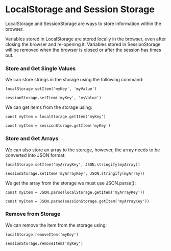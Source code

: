 
# LocalStorage and Session Storage
LocalStorage and SessionStorage are ways to store information within the browser. 

Variables stored in LocalStorage are stored locally in the browser, even after closing the browser and re-opening it. 
Variables stored in SessionStorage will be removed when the browser is closed or after the session has times out. 

### Store and Get Single Values

We can store strings in the storage using the following command:
```
localStorage.setItem('myKey', 'myValue')
```
```
sessionStorage.setItem('myKey', 'myValue')
```

We can get items from the storage using:
```
const myItem = localStorage.getItem('myKey')
```
```
const myItem = sessionStorage.getItem('myKey')
```

### Store and Get Arrays

We can also store an array to the storage, however, the array needs to be converted into JSON format: 
```
localStorage.setItem('myArrayKey', JSON.stringify(myArray))
```
```
sessionStorage.setItem('myArrayKey', JSON.stringify(myArray))
```

We get the array from the storage we must use JSON.parse():
```
const myItem = JSON.parse(localStorage.getItem('myArrayKey'))
```
```
const myItem = JSON.parse(sessionStorage.getItem('myArrayKey'))
```

### Remove from Storage

We can remove the item from the storage using:
```
localStorage.removeItem('myKey')
```
```
sessionStorage.removeItem('myKey')
```
